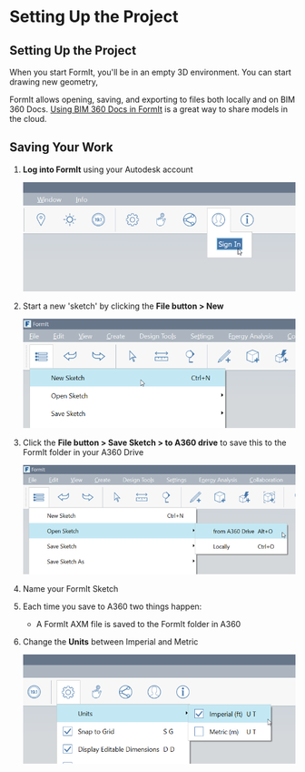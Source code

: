 # Setting Up the Project

## Setting Up the Project

When you start FormIt, you'll be in an empty 3D environment. You can start drawing new geometry, 

FormIt allows opening, saving, and exporting to files both locally and on BIM 360 Docs. [Using BIM 360 Docs in FormIt](https://formit.autodesk.com/page/formit-bim-360-docs) is a great way to share models in the cloud.

## Saving Your Work

1. **Log into FormIt** using your Autodesk account

   ![](../.gitbook/assets/f20e489d-d5b3-4cd7-8d10-68b68eb8c5e4.png)

2. Start a new 'sketch' by clicking the **File button &gt; New** 

   ![](../.gitbook/assets/new-sketch.png)

3. Click the **File button &gt; Save Sketch &gt; to A360 drive** to save this to the FormIt folder in your A360 Drive

   ![](../.gitbook/assets/a360-save.png)

4. Name your FormIt Sketch
5. Each time you save to A360 two things happen:
   * A FormIt AXM file is saved to the FormIt folder in A360
6. Change the **Units** between Imperial and Metric

   ![](../.gitbook/assets/69fa8a69-57f3-4eaa-a00a-4976732b1547.png)

